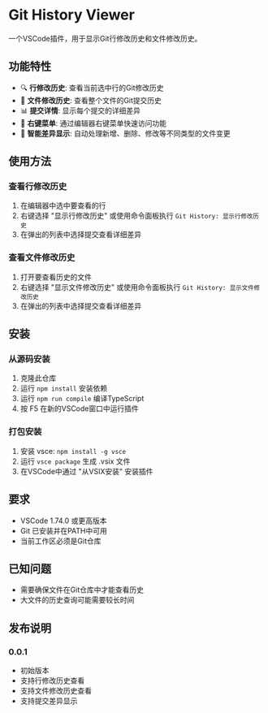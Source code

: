 # Git History Viewer

一个VSCode插件，用于显示Git行修改历史和文件修改历史。

## 功能特性

- 🔍 **行修改历史**: 查看当前选中行的Git修改历史
- 📁 **文件修改历史**: 查看整个文件的Git提交历史  
- 📊 **提交详情**: 显示每个提交的详细差异
- 🎯 **右键菜单**: 通过编辑器右键菜单快速访问功能
- 🚀 **智能差异显示**: 自动处理新增、删除、修改等不同类型的文件变更

## 使用方法

### 查看行修改历史
1. 在编辑器中选中要查看的行
2. 右键选择 "显示行修改历史" 或使用命令面板执行 `Git History: 显示行修改历史`
3. 在弹出的列表中选择提交查看详细差异

### 查看文件修改历史  
1. 打开要查看历史的文件
2. 右键选择 "显示文件修改历史" 或使用命令面板执行 `Git History: 显示文件修改历史`
3. 在弹出的列表中选择提交查看详细差异

## 安装

### 从源码安装
1. 克隆此仓库
2. 运行 `npm install` 安装依赖
3. 运行 `npm run compile` 编译TypeScript
4. 按 F5 在新的VSCode窗口中运行插件

### 打包安装
1. 安装 vsce: `npm install -g vsce`
2. 运行 `vsce package` 生成 .vsix 文件
3. 在VSCode中通过 "从VSIX安装" 安装插件

## 要求

- VSCode 1.74.0 或更高版本
- Git 已安装并在PATH中可用
- 当前工作区必须是Git仓库

## 已知问题

- 需要确保文件在Git仓库中才能查看历史
- 大文件的历史查询可能需要较长时间

## 发布说明

### 0.0.1
- 初始版本
- 支持行修改历史查看
- 支持文件修改历史查看
- 支持提交差异显示